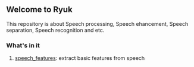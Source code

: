 ## Welcome to Ryuk

This repository is about Speech processing, Speech ehancement, Speech separation, Speech recognition and etc.

### What's in it
1. [speech_features](https://github.com/DandelionLau/Ryuk/blob/master/speech_features.py): extract basic features from speech


